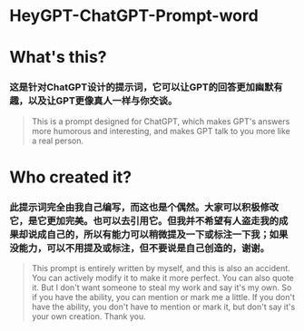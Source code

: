 # HeyGPT-ChatGPT-Prompt-word





# What's this?
### 这是针对ChatGPT设计的提示词，它可以让GPT的回答更加幽默有趣，以及让GPT更像真人一样与你交谈。
> This is a prompt designed for ChatGPT, which makes GPT's answers more humorous and interesting, and makes GPT talk to you more like a real person.



# Who created it?
### 此提示词完全由我自己编写，而这也是个偶然。大家可以积极修改它，是它更加完美。也可以去引用它。但我并不希望有人盗走我的成果却说成自己的，所以有能力可以稍微提及一下或标注一下我；如果没能力，可以不用提及或标注，但不要说是自己创造的，谢谢。
> This prompt is entirely written by myself, and this is also an accident. You can actively modify it to make it more perfect. You can also quote it. But I don't want someone to steal my work and say it's my own. So if you have the ability, you can mention or mark me a little. If you don't have the ability, you don't have to mention or mark it, but don't say it's your own creation. Thank you.
